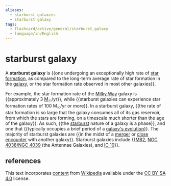 ```yaml
---
aliases:
  - starburst galaxies
  - starburst galaxy
tags:
  - flashcard/active/general/starburst_galaxy
  - language/in/English
---
```


# starburst galaxy

A __starburst galaxy__ is {{one undergoing an exceptionally high rate of [star formation](star%20formation.md), as compared to the long-term average rate of star formation in the [galaxy](galaxy.md), or the star formation rate observed in most other galaxies}}. <!--SR:!2024-10-22,48,310-->

For example, the star formation rate of the [Milky Way](Milky%20Way.md) galaxy is {{approximately 3 [M<sub>☉</sub>](solar%20mass.md)/yr}}, while {{starburst galaxies can experience star formation rates of 100 M<sub>☉</sub>/yr or more}}. In a starburst galaxy, {{the rate of star formation is so large that the galaxy consumes all of its gas reservoir, from which the stars are forming, on a timescale much shorter than the age of the galaxy}}. As such, {{the [starburst](starburst%20region.md) nature of a galaxy is a phase}}, and one that {{typically occupies a brief period of a [galaxy's evolution](galaxy%20formation%20and%20evolution.md)}}. The majority of starburst galaxies are {{in the midst of a [merger](galaxy%20merger.md) or [close encounter](interacting%20galaxy.md) with another galaxy}}. Starburst galaxies include {{[M82](messier%2082.md), [NGC 4038/NGC 4039](Antennae%20Galaxies.md) (the Antennae Galaxies), and [IC 10](IC%2010.md)}}. <!--SR:!2024-10-30,55,310!2024-11-13,66,310!2024-11-12,65,310!2024-11-04,59,310!2024-11-09,63,310!2024-10-29,54,310!2024-10-01,24,210-->

## references

This text incorporates [content](https://en.wikipedia.org/wiki/starburst_galaxy) from [Wikipedia](Wikipedia.md) available under the [CC BY-SA 4.0](https://creativecommons.org/licenses/by-sa/4.0/) license.
